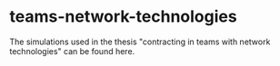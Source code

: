 
# teams-network-technologies
The simulations used in the thesis "contracting in teams with network technologies" can be found here. 
